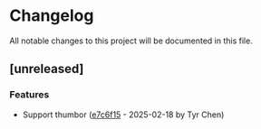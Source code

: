 # Changelog

All notable changes to this project will be documented in this file.

## [unreleased]

### Features

- Support thumbor ([e7c6f15](e7c6f156ee601de19b1b91bbf97d77c6d4a201eb) - 2025-02-18 by Tyr Chen)

<!-- generated by git-cliff -->
